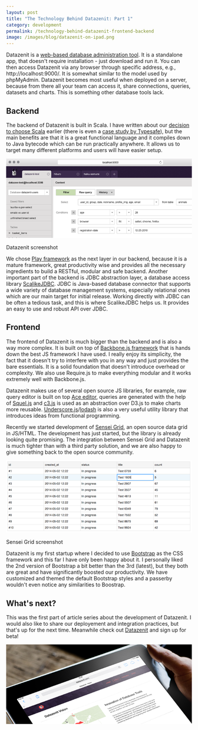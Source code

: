 ```yaml
---
layout: post
title: "The Technology Behind Datazenit: Part 1"
category: development
permalink: /technology-behind-datazenit-frontend-backend
image: /images/blog/datazenit-on-ipad.png
---
```


Datazenit is a [web-based database administration tool](http://datazenit.com/). It is a standalone app, that doesn't require installation - just download and run it. You can then access Datazenit via any browser through specific address, e.g., http://localhost:9000/. It is somewhat similar to the model used by phpMyAdmin. Datazenit becomes most useful when deployed on a server, because from there all your team can access it, share connections, queries, datasets and charts. This is something other database tools lack. 

<!-- more -->

## Backend

The backend of Datazenit is built in Scala. I have written about our [decision to choose Scala](http://datazenit.com/blog/2014/05/19/datazenit-scala/) earlier (there is even a [case study by Typesafe](http://lauris.github.io/datazenit/2014/08/28/typesafe-case-study-about-datazenit/)), but the main benefits are that it is a great functional language and it compiles down to Java bytecode which can be run practically anywhere. It allows us to target many different platforms and users will have easier setup.

[![Datazenit screenshot](/images/blog/datazenit-screenshot.png)](http://datazenit.com/)

<p class="caption">Datazenit screenshot</p>

We chose [Play framework](https://www.playframework.com/) as the next layer in our backend, because it is a mature framework, great productivity wise and provides all the necessary ingredients to build a RESTful, modular and safe backend. Another important part of the backend is JDBC abstraction layer, a database access library [ScalikeJDBC](http://scalikejdbc.org/). JDBC is Java-based database connector that supports a wide variety of database management systems, especially relational ones which are our main target for initial release. Working directly with JDBC can be often a tedious task, and this is where ScalikeJDBC helps us. It provides an easy to use and robust API over JDBC.

## Frontend

The frontend of Datazenit is much bigger than the backend and is also a way more complex. It is built on top of [Backbone.js framework](http://backbonejs.org/) that is hands down the best JS framework I have used. I really enjoy its simplicity, the fact that it doesn't try to interfere with you in any way and just provides the bare essentials. It is a solid foundation that doesn't introduce overhead or complexity. We also use Require.js to make everything modular and it works extremely well with Backbone.js. 

Datazenit makes use of several open source JS libraries, for example, raw query editor is built on top [Ace editor](http://ace.c9.io/#nav=about), queries are generated with the help of [Squel.js](http://hiddentao.github.io/squel/) and [c3.js](http://c3js.org/) is used as an abstraction over D3.js to make charts more reusable. [Underscore.js](http://underscorejs.org/)/[lodash](http://lodash.com/) is also a very useful utility library that introduces ideas from functional programming.

Recently we started development of [Sensei Grid](https://github.com/datazenit/sensei-grid), an open source data grid in JS/HTML. The development has just started, but the library is already looking quite promising. The integration between Sensei Grid and Datazenit is much tighter than with a third party solution, and we are also happy to give something back to the open source community.

[![Sensei Grid screenshot](/images/blog/sensei-grid-screenshot.png)](https://github.com/datazenit/sensei-grid)

<p class="caption">Sensei Grid screenshot</p>

Datazenit is my first startup where I decided to use [Bootstrap](http://getbootstrap.com/) as the CSS framework and this far I have only been happy about it. I personally liked the 2nd version of Bootstrap a bit better than the 3rd (latest), but they both are great and have significantly boosted our productivity. We have customized and themed the default Bootstrap styles and a passerby wouldn't even notice any similarities to Boostrap. 

## What's next?

This was the first part of article series about the development of Datazenit. I would also like to share our deployement and integration practices, but that's up for the next time. Meanwhile check out [Datazenit](http://datazenit.com/) and sign up for beta!

[![Datazenit Beta](/images/blog/datazenit-on-ipad-large.png)](http://datazenit.com/)